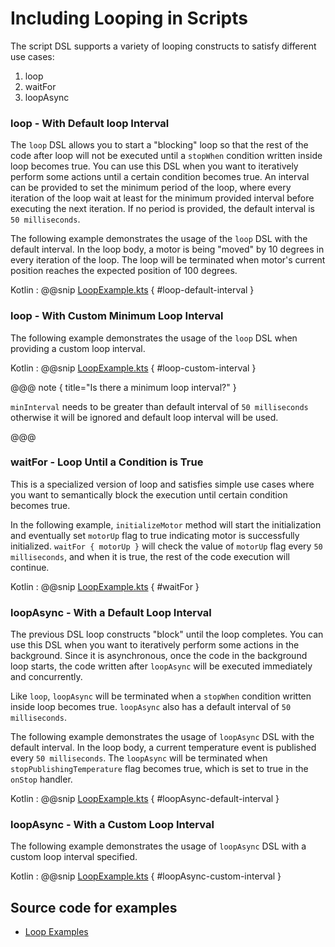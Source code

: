 # Including Looping in Scripts

The script DSL supports a variety of looping constructs to satisfy different use cases:

1. loop
1. waitFor
1. loopAsync

### loop - With Default loop Interval

The `loop` DSL allows you to start a "blocking" loop so that the rest of the code after loop will not be executed
until a `stopWhen` condition written inside loop becomes true.
You can use this DSL when you want to iteratively perform some actions until a certain condition becomes true.
An interval can be provided to set the minimum period of the loop, where every iteration of the loop wait at least for the minimum 
provided interval before executing the next iteration.  If no period is provided, the default interval is `50 milliseconds`.

The following example demonstrates the usage of the `loop` DSL with the default interval.
In the loop body, a motor is being "moved" by 10 degrees in every iteration of the loop.
The loop will be terminated when motor's current position reaches the expected position of 100 degrees.

Kotlin
:   @@snip [LoopExample.kts](../../../../../../../examples/src/main/kotlin/esw/ocs/scripts/examples/paradox/LoopExample.kts) { #loop-default-interval }  

### loop - With Custom Minimum Loop Interval

The following example demonstrates the usage of the `loop` DSL when providing a custom loop interval.

Kotlin
:   @@snip [LoopExample.kts](../../../../../../../examples/src/main/kotlin/esw/ocs/scripts/examples/paradox/LoopExample.kts) { #loop-custom-interval }  

@@@ note { title="Is there a minimum loop interval?" }

`minInterval` needs to be greater than default interval of `50 milliseconds` otherwise it will be ignored and default loop interval will be used.

@@@

### waitFor - Loop Until a Condition is True

This is a specialized version of loop and satisfies simple use cases where you want to semantically block the 
execution until certain condition becomes true.

In the following example, `initializeMotor` method will start the initialization and eventually set `motorUp` flag to true indicating motor is successfully initialized.
`waitFor { motorUp }` will check the value of `motorUp` flag every `50 milliseconds`, and when it is true, the rest of the code execution will continue.  

Kotlin
:   @@snip [LoopExample.kts](../../../../../../../examples/src/main/kotlin/esw/ocs/scripts/examples/paradox/LoopExample.kts) { #waitFor }

### loopAsync - With a Default Loop Interval

The previous DSL loop constructs "block" until the loop completes. You can use this DSL when you want to iteratively perform some actions in the background.
Since it is asynchronous, once the code in the background loop starts, the code written after `loopAsync` will be executed immediately and concurrently.

Like `loop`, `loopAsync` will be terminated when a `stopWhen` condition written inside loop becomes true. `loopAsync` also 
has a default interval of `50 milliseconds`.

The following example demonstrates the usage of `loopAsync` DSL with the default interval.
In the loop body, a current temperature event is published every `50 milliseconds`. 
The `loopAsync` will be terminated when `stopPublishingTemperature` flag becomes true, which is set to true in the `onStop` handler.

Kotlin
:   @@snip [LoopExample.kts](../../../../../../../examples/src/main/kotlin/esw/ocs/scripts/examples/paradox/LoopExample.kts) { #loopAsync-default-interval }  

### loopAsync - With a Custom Loop Interval

The following example demonstrates the usage of `loopAsync` DSL with a custom loop interval specified.

Kotlin
:   @@snip [LoopExample.kts](../../../../../../../examples/src/main/kotlin/esw/ocs/scripts/examples/paradox/LoopExample.kts) { #loopAsync-custom-interval }

## Source code for examples

* [Loop Examples]($github.base_url$/examples/src/main/kotlin/esw/ocs/scripts/examples/paradox/LoopExample.kts)